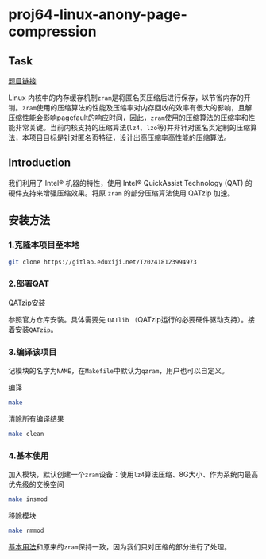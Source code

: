 # proj64-linux-anony-page-compression

## Task

[题目链接](https://github.com/oscomp/proj64-linux-anony-page-compression)

Linux 内核中的内存缓存机制`zram`是将匿名页压缩后进行保存，以节省内存的开销。`zram`使用的压缩算法的性能及压缩率对内存回收的效率有很大的影响，且解压缩性能会影响pagefault的响应时间，因此，`zram`使用的压缩算法的压缩率和性能非常关键。当前内核支持的压缩算法(`lz4`、`lzo`等)并非针对匿名页定制的压缩算法，本项目目标是针对匿名页特征，设计出高压缩率高性能的压缩算法。

## Introduction

我们利用了 Intel&reg; 机器的特性，使用 Intel&reg; QuickAssist Technology (QAT) 的硬件支持来增强压缩效果。将原 `zram` 的部分压缩算法使用 QATzip 加速。

## 安装方法

### 1.克隆本项目至本地
```bash
git clone https://gitlab.eduxiji.net/T202418123994973
```

### 2.部署QAT

[QATzip安装](https://github.com/intel/QATzip)

参照官方仓库安装。具体需要先 `QATlib` （QATzip运行的必要硬件驱动支持）。接着安装`QATzip`。

### 3.编译该项目

记模块的名字为`NAME`，在`Makefile`中默认为`qzram`，用户也可以自定义。

编译
```bash
make
```

清除所有编译结果
```bash
make clean
```

### 4.基本使用
加入模块，默认创建一个`zram`设备：使用`lz4`算法压缩、8G大小、作为系统内最高优先级的交换空间
```bash
make insmod
```

移除模块
```bash
make rmmod
```

[基本用法](https://docs.kernel.org/admin-guide/blockdev/zram.html)和原来的`zram`保持一致，因为我们只对压缩的部分进行了处理。












